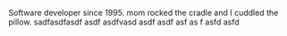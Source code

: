 Software developer since 1995. mom rocked the cradle and I cuddled the pillow.
sadfasdfasdf
asdf
asdfvasd
asdf
asdf
asf
as
f
asfd
asfd
